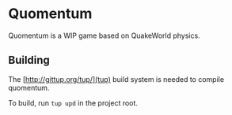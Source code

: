 # Quomentum

Quomentum is a WIP game based on QuakeWorld physics.

## Building

The [http://gittup.org/tup/](tup) build system is needed to compile quomentum.

To build, run `tup upd` in the project root.
